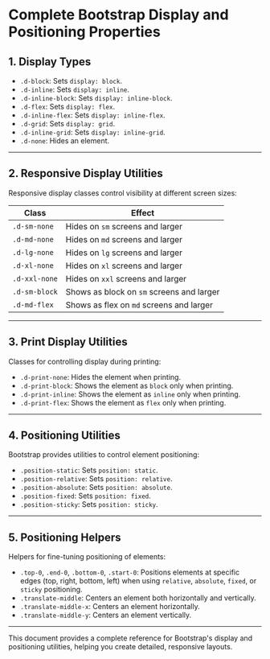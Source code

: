 # Complete Bootstrap Display and Positioning Properties

## 1. Display Types

- `.d-block`: Sets `display: block`.
- `.d-inline`: Sets `display: inline`.
- `.d-inline-block`: Sets `display: inline-block`.
- `.d-flex`: Sets `display: flex`.
- `.d-inline-flex`: Sets `display: inline-flex`.
- `.d-grid`: Sets `display: grid`.
- `.d-inline-grid`: Sets `display: inline-grid`.
- `.d-none`: Hides an element.

---

## 2. Responsive Display Utilities

Responsive display classes control visibility at different screen sizes:

| Class          | Effect                                    |
|----------------|-------------------------------------------|
| `.d-sm-none`   | Hides on `sm` screens and larger          |
| `.d-md-none`   | Hides on `md` screens and larger          |
| `.d-lg-none`   | Hides on `lg` screens and larger          |
| `.d-xl-none`   | Hides on `xl` screens and larger          |
| `.d-xxl-none`  | Hides on `xxl` screens and larger         |
| `.d-sm-block`  | Shows as block on `sm` screens and larger |
| `.d-md-flex`   | Shows as flex on `md` screens and larger  |

---

## 3. Print Display Utilities

Classes for controlling display during printing:

- `.d-print-none`: Hides the element when printing.
- `.d-print-block`: Shows the element as `block` only when printing.
- `.d-print-inline`: Shows the element as `inline` only when printing.
- `.d-print-flex`: Shows the element as `flex` only when printing.

---

## 4. Positioning Utilities

Bootstrap provides utilities to control element positioning:

- `.position-static`: Sets `position: static`.
- `.position-relative`: Sets `position: relative`.
- `.position-absolute`: Sets `position: absolute`.
- `.position-fixed`: Sets `position: fixed`.
- `.position-sticky`: Sets `position: sticky`.

---

## 5. Positioning Helpers

Helpers for fine-tuning positioning of elements:

- `.top-0`, `.end-0`, `.bottom-0`, `.start-0`: Positions elements at specific edges (top, right, bottom, left) when using `relative`, `absolute`, `fixed`, or `sticky` positioning.
- `.translate-middle`: Centers an element both horizontally and vertically.
- `.translate-middle-x`: Centers an element horizontally.
- `.translate-middle-y`: Centers an element vertically.

---

This document provides a complete reference for Bootstrap's display and positioning utilities, helping you create detailed, responsive layouts.